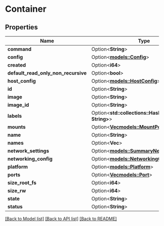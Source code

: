 # Container

## Properties

Name | Type | Description | Notes
------------ | ------------- | ------------- | -------------
**command** | Option<**String**> |  | [optional]
**config** | Option<[**models::Config**](Config.md)> |  | [optional]
**created** | Option<**i64**> |  | [optional]
**default_read_only_non_recursive** | Option<**bool**> |  | [optional]
**host_config** | Option<[**models::HostConfig**](HostConfig.md)> |  | [optional]
**id** | Option<**String**> |  | [optional]
**image** | Option<**String**> |  | [optional]
**image_id** | Option<**String**> |  | [optional]
**labels** | Option<**std::collections::HashMap<String, String>**> |  | [optional]
**mounts** | Option<[**Vec<models::MountPoint>**](MountPoint.md)> |  | [optional]
**name** | Option<**String**> |  | [optional]
**names** | Option<**Vec<String>**> |  | [optional]
**network_settings** | Option<[**models::SummaryNetworkSettings**](SummaryNetworkSettings.md)> |  | [optional]
**networking_config** | Option<[**models::NetworkingConfig**](NetworkingConfig.md)> |  | [optional]
**platform** | Option<[**models::Platform**](Platform.md)> |  | [optional]
**ports** | Option<[**Vec<models::Port>**](Port.md)> |  | [optional]
**size_root_fs** | Option<**i64**> |  | [optional]
**size_rw** | Option<**i64**> |  | [optional]
**state** | Option<**String**> |  | [optional]
**status** | Option<**String**> |  | [optional]

[[Back to Model list]](../README.md#documentation-for-models) [[Back to API list]](../README.md#documentation-for-api-endpoints) [[Back to README]](../README.md)


